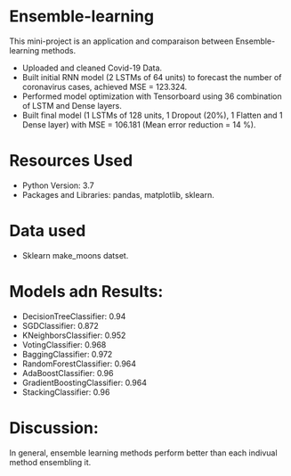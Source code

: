 # Ensemble-learning

This mini-project is an application and comparaison between Ensemble-learning methods. 

* Uploaded and cleaned Covid-19 Data.
* Built initial RNN model (2 LSTMs of 64 units) to forecast the number of coronavirus cases, achieved MSE =  123.324.
* Performed model optimization with Tensorboard using 36 combination of LSTM and Dense layers.
* Built final model (1 LSTMs of 128 units, 1 Dropout (20%), 1 Flatten and 1 Dense layer) with MSE = 106.181 (Mean error reduction = 14 %).


# Resources Used
* Python Version: 3.7
* Packages and Libraries: pandas, matplotlib, sklearn.
# Data used
* Sklearn make_moons datset.

# Models adn Results:
* DecisionTreeClassifier: 0.94
* SGDClassifier: 0.872
* KNeighborsClassifier: 0.952
* VotingClassifier: 0.968
* BaggingClassifier: 0.972
* RandomForestClassifier: 0.964
* AdaBoostClassifier: 0.96
* GradientBoostingClassifier: 0.964
* StackingClassifier: 0.96
# Discussion:
In general, ensemble learning methods perform better than each indivual method ensembling it.
